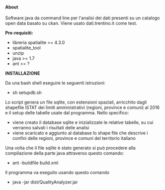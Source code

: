 #### About

Software java da command line per l'analisi dei dati presenti su un catalogo open data basato su ckan.
Viene usato dati.trentino.it come test.


**Pre-requisiti:**

  * libreria spatialite >= 4.3.0
  * spatialite_tool
  * unzip
  * java >= 1.7
  * ant >= ?

**INSTALLAZIONE**

Da una bash shell eseguire le seguenti istruzioni:

 * sh setupdb.sh

Lo script genera un file sqlite, con estensioni spaziali, arricchito dagli shapefile ISTAT dei limiti amministrativi (regioni, province e comuni) al 2016 e il setup delle tabelle usate dal programma.
Nello specifico:
 * viene creato il database sqlite e inizializzate le relative tabelle, su cui verranno salvati i risultati delle analisi
 * viene scaricato e aggiunto al database lo shape file che descrive i confini delle regioni, province e comuni del territorio italiano

Una volta che il file sqlite è stato generato si può procedere alla compilazione della parte java attraverso questo comando:
 * ant -buildfile build.xml

Il programma va eseguito usando questo comando

 * java -jar dist/QualityAnalyzer.jar
